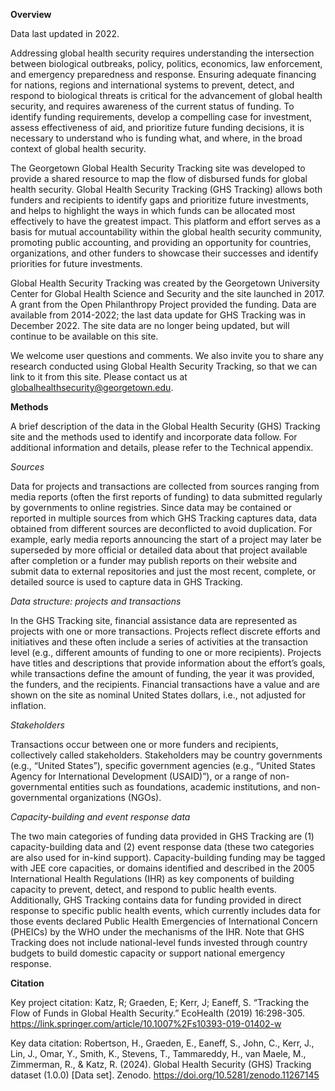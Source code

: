 **Overview**

Data last updated in 2022.

Addressing global health security requires understanding the intersection between biological outbreaks, policy, politics, economics, law enforcement, and emergency preparedness and response. Ensuring adequate financing for nations, regions and international systems to prevent, detect, and respond to biological threats is critical for the advancement of global health security, and requires awareness of the current status of funding. To identify funding requirements, develop a compelling case for investment, assess effectiveness of aid, and prioritize future funding decisions, it is necessary to understand who is funding what, and where, in the broad context of global health security.

The Georgetown Global Health Security Tracking site was developed to provide a shared resource to map the flow of disbursed funds for global health security. Global Health Security Tracking (GHS Tracking) allows both funders and recipients to identify gaps and prioritize future investments, and helps to highlight the ways in which funds can be allocated most effectively to have the greatest impact. This platform and effort serves as a basis for mutual accountability within the global health security community, promoting public accounting, and providing an opportunity for countries, organizations, and other funders to showcase their successes and identify priorities for future investments.

Global Health Security Tracking was created by the Georgetown University Center for Global Health Science and Security and the site launched in 2017. A grant from the Open Philanthropy Project provided the funding. Data are available from 2014-2022; the last data update for GHS Tracking was in December 2022. The site data are no longer being updated, but will continue to be available on this site.

We welcome user questions and comments. We also invite you to share any research conducted using Global Health Security Tracking, so that we can link to it from this site. Please contact us at globalhealthsecurity@georgetown.edu.

**Methods**

A brief description of the data in the Global Health Security (GHS) Tracking site and the methods used to identify and incorporate data follow. For additional information and details, please refer to the Technical appendix.

_Sources_

Data for projects and transactions are collected from sources ranging from media reports (often the first reports of funding) to data submitted regularly by governments to online registries. Since data may be contained or reported in multiple sources from which GHS Tracking captures data, data obtained from different sources are deconflicted to avoid duplication. For example, early media reports announcing the start of a project may later be superseded by more official or detailed data about that project available after completion or a funder may publish reports on their website and submit data to external repositories and just the most recent, complete, or detailed source is used to capture data in GHS Tracking.

_Data structure: projects and transactions_

In the GHS Tracking site, financial assistance data are represented as projects with one or more transactions. Projects reflect discrete efforts and initiatives and these often include a series of activities at the transaction level (e.g., different amounts of funding to one or more recipients). Projects have titles and descriptions that provide information about the effort’s goals, while transactions define the amount of funding, the year it was provided, the funders, and the recipients. Financial transactions have a value and are shown on the site as nominal United States dollars, i.e., not adjusted for inflation.

_Stakeholders_

Transactions occur between one or more funders and recipients, collectively called stakeholders. Stakeholders may be country governments (e.g., “United States”), specific government agencies (e.g., “United States Agency for International Development (USAID)”), or a range of non-governmental entities such as foundations, academic institutions, and non-governmental organizations (NGOs).

_Capacity-building and event response data_

The two main categories of funding data provided in GHS Tracking are (1) capacity-building data and (2) event response data (these two categories are also used for in-kind support). Capacity-building funding may be tagged with JEE core capacities, or domains identified and described in the 2005 International Health Regulations (IHR) as key components of building capacity to prevent, detect, and respond to public health events. Additionally, GHS Tracking contains data for funding provided in direct response to specific public health events, which currently includes data for those events declared Public Health Emergencies of International Concern (PHEICs) by the WHO under the mechanisms of the IHR. Note that GHS Tracking does not include national-level funds invested through country budgets to build domestic capacity or support national emergency response.

**Citation**

Key project citation: Katz, R; Graeden, E; Kerr, J; Eaneff, S. “Tracking the Flow of Funds in Global Health Security.” EcoHealth (2019) 16:298-305.
https://link.springer.com/article/10.1007%2Fs10393-019-01402-w

Key data citation: Robertson, H., Graeden, E., Eaneff, S., John, C., Kerr, J., Lin, J., Omar, Y., Smith, K., Stevens, T., Tammareddy, H., van Maele, M., Zimmerman, R., & Katz, R. (2024). Global Health Security (GHS) Tracking dataset (1.0.0) [Data set]. Zenodo. https://doi.org/10.5281/zenodo.11267145
